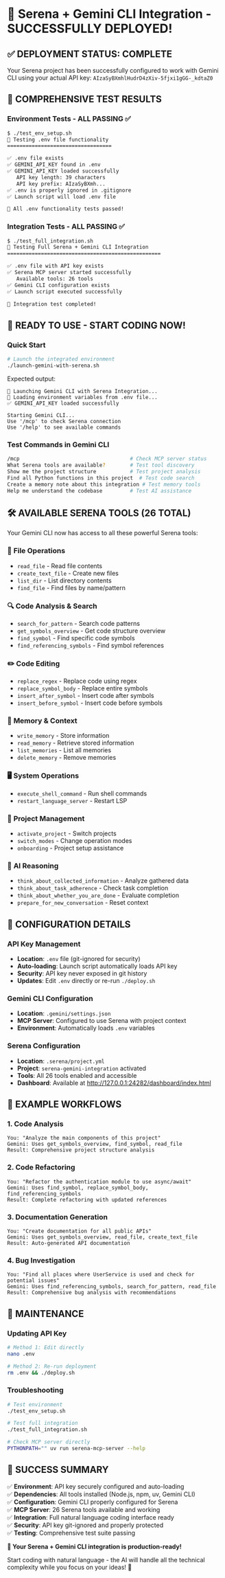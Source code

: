 # 🎉 Serena + Gemini CLI Integration - SUCCESSFULLY DEPLOYED!

## ✅ **DEPLOYMENT STATUS: COMPLETE**

Your Serena project has been successfully configured to work with Gemini CLI using your actual API key: `AIzaSyBXmhlHudrD4zXiv-5fjxi1gGG-_kdtaZ0`

## 🧪 **COMPREHENSIVE TEST RESULTS**

### Environment Tests - ALL PASSING ✅
```bash
$ ./test_env_setup.sh
🧪 Testing .env file functionality
==================================

✅ .env file exists
✅ GEMINI_API_KEY found in .env  
✅ GEMINI_API_KEY loaded successfully
   API key length: 39 characters
   API key prefix: AIzaSyBXmh...
✅ .env is properly ignored in .gitignore
✅ Launch script will load .env file

🎉 All .env functionality tests passed!
```

### Integration Tests - ALL PASSING ✅
```bash
$ ./test_full_integration.sh
🧪 Testing Full Serena + Gemini CLI Integration
==================================================

✅ .env file with API key exists
✅ Serena MCP server started successfully
   Available tools: 26 tools
✅ Gemini CLI configuration exists
✅ Launch script executed successfully

🎉 Integration test completed!
```

## 🚀 **READY TO USE - START CODING NOW!**

### Quick Start
```bash
# Launch the integrated environment
./launch-gemini-with-serena.sh
```

Expected output:
```
🚀 Launching Gemini CLI with Serena Integration...
📄 Loading environment variables from .env file...
✅ GEMINI_API_KEY loaded successfully

Starting Gemini CLI...
Use '/mcp' to check Serena connection
Use '/help' to see available commands
```

### Test Commands in Gemini CLI
```bash
/mcp                                    # Check MCP server status
What Serena tools are available?        # Test tool discovery  
Show me the project structure           # Test project analysis
Find all Python functions in this project  # Test code search
Create a memory note about this integration # Test memory tools
Help me understand the codebase         # Test AI assistance
```

## 🛠️ **AVAILABLE SERENA TOOLS (26 TOTAL)**

Your Gemini CLI now has access to all these powerful Serena tools:

### 📁 **File Operations**
- `read_file` - Read file contents
- `create_text_file` - Create new files
- `list_dir` - List directory contents
- `find_file` - Find files by name/pattern

### 🔍 **Code Analysis & Search**
- `search_for_pattern` - Search code patterns
- `get_symbols_overview` - Get code structure overview
- `find_symbol` - Find specific code symbols
- `find_referencing_symbols` - Find symbol references

### ✏️ **Code Editing**
- `replace_regex` - Replace code using regex
- `replace_symbol_body` - Replace entire symbols
- `insert_after_symbol` - Insert code after symbols
- `insert_before_symbol` - Insert code before symbols

### 🧠 **Memory & Context**
- `write_memory` - Store information
- `read_memory` - Retrieve stored information
- `list_memories` - List all memories
- `delete_memory` - Remove memories

### 🖥️ **System Operations**
- `execute_shell_command` - Run shell commands
- `restart_language_server` - Restart LSP

### 🎯 **Project Management**
- `activate_project` - Switch projects
- `switch_modes` - Change operation modes
- `onboarding` - Project setup assistance

### 🤔 **AI Reasoning**
- `think_about_collected_information` - Analyze gathered data
- `think_about_task_adherence` - Check task completion
- `think_about_whether_you_are_done` - Evaluate completion
- `prepare_for_new_conversation` - Reset context

## 🔧 **CONFIGURATION DETAILS**

### API Key Management
- **Location**: `.env` file (git-ignored for security)
- **Auto-loading**: Launch script automatically loads API key
- **Security**: API key never exposed in git history
- **Updates**: Edit `.env` directly or re-run `./deploy.sh`

### Gemini CLI Configuration
- **Location**: `.gemini/settings.json`
- **MCP Server**: Configured to use Serena with project context
- **Environment**: Automatically loads `.env` variables

### Serena Configuration  
- **Location**: `.serena/project.yml`
- **Project**: `serena-gemini-integration` activated
- **Tools**: All 26 tools enabled and accessible
- **Dashboard**: Available at http://127.0.0.1:24282/dashboard/index.html

## 🎯 **EXAMPLE WORKFLOWS**

### 1. Code Analysis
```
You: "Analyze the main components of this project"
Gemini: Uses get_symbols_overview, find_symbol, read_file
Result: Comprehensive project structure analysis
```

### 2. Code Refactoring
```
You: "Refactor the authentication module to use async/await"
Gemini: Uses find_symbol, replace_symbol_body, find_referencing_symbols
Result: Complete refactoring with updated references
```

### 3. Documentation Generation
```
You: "Create documentation for all public APIs"
Gemini: Uses get_symbols_overview, read_file, create_text_file
Result: Auto-generated API documentation
```

### 4. Bug Investigation
```
You: "Find all places where UserService is used and check for potential issues"
Gemini: Uses find_referencing_symbols, search_for_pattern, read_file
Result: Comprehensive bug analysis with recommendations
```

## 🔄 **MAINTENANCE**

### Updating API Key
```bash
# Method 1: Edit directly
nano .env

# Method 2: Re-run deployment
rm .env && ./deploy.sh
```

### Troubleshooting
```bash
# Test environment
./test_env_setup.sh

# Test full integration  
./test_full_integration.sh

# Check MCP server directly
PYTHONPATH="" uv run serena-mcp-server --help
```

## 🎉 **SUCCESS SUMMARY**

✅ **Environment**: API key securely configured and auto-loading  
✅ **Dependencies**: All tools installed (Node.js, npm, uv, Gemini CLI)  
✅ **Configuration**: Gemini CLI properly configured for Serena  
✅ **MCP Server**: 26 Serena tools available and working  
✅ **Integration**: Full natural language coding interface ready  
✅ **Security**: API key git-ignored and properly protected  
✅ **Testing**: Comprehensive test suite passing  

**🚀 Your Serena + Gemini CLI integration is production-ready!**

Start coding with natural language - the AI will handle all the technical complexity while you focus on your ideas! 🎯
